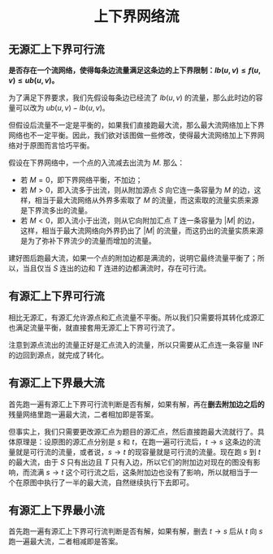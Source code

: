 <h1 style="text-align: center"> 上下界网络流 </h1>



## 无源汇上下界可行流

**是否存在一个流网络，使得每条边流量满足这条边的上下界限制：$lb(u,v)\leqslant f(u,v)\leqslant ub(u,v)$。**

为了满足下界要求，我们先假设每条边已经流了 $lb(u,v)$ 的流量，那么此时边的容量可以改为 $ub(u,v)-lb(u,v)$。

但假设后流量不一定是平衡的，如果我们直接跑最大流，那么最大流网络加上下界网络也不一定平衡。因此，我们欲对该图做一些修改，使得最大流网络加上下界网络对于原图而言恰巧平衡。

假设在下界网络中，一个点的入流减去出流为 $M$. 那么：

- 若 $M=0$，即下界网络平衡，不加边；
- 若 $M>0$，即入流多于出流，则从附加源点 $S$ 向它连一条容量为 $M$ 的边，这样，相当于最大流网络从外界多索取了 $M$ 的流量，而这索取的流量实质来源是下界流多出的流量。
- 若 $M<0$，即入流小于出流，则从它向附加汇点 $T$ 连一条容量为 $|M$| 的边，这样，相当于最大流网络向外界扔出了 $|M|$ 的流量，而这扔出的流量实质来源是为了弥补下界流少的流量而增加的流量。

建好图后跑最大流，如果一个点的附加边都是满流的，说明它最终流量平衡了；所以，当且仅当 $S$ 连出的边和 $T$ 连进的边都满流时，存在可行流。



## 有源汇上下界可行流

相比无源汇，有源汇允许源点和汇点流量不平衡。所以我们只需要将其转化成源汇也满足流量平衡，就直接套用无源汇上下界可行流了。

注意到源点流出的流量正好是汇点流入的流量，所以只需要从汇点连一条容量 $\text{INF}$ 的边回到源点，就完成了转化。



## 有源汇上下界最大流

首先跑一遍有源汇上下界可行流判断是否有解，如果有解，再在**删去附加边之后的**残量网络里跑一遍最大流，二者相加即是答案。

但事实上，我们只需要更改源汇点为题目的源汇点，然后直接跑最大流就行了。具体原理是：设原图的源汇点分别是 $s$ 和 $t$，在跑一遍可行流后，$t\to s$ 这条边的流量就是可行流的流量，或者说，$s\to t$ 的现容量就是可行流的流量。现在跑 $s$ 到 $t$ 的最大流，由于 $S$ 只有出边且 $T$ 只有入边，所以它们的附加边对现在的图没有影响，而流满 $s\to t$ 这个可行流之后，这条附加边也没有了影响，所以就相当于一个在原图中执行了一半的最大流，自然继续执行下去即可。



## 有源汇上下界最小流

首先跑一遍有源汇上下界可行流判断是否有解，如果有解，删去 $t\to s$ 后从 $t$ 向 $s$ 跑一遍最大流，二者相减即是答案。